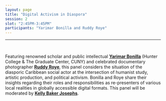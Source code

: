```yaml
---
layout: page
title: "Digital Activism in Diaspora"
session: 2
slot: "2:45PM-3:45PM"
participants: "Yarimar Bonilla and Ruddy Roye"
---
```


---

<br>

Featuring renowned scholar and public intellectual **[Yarimar Bonilla]({{site.baseurl}}/bios#yarimar-bonilla)** (Hunter College & The Graduate Center, CUNY) and celebrated documentary photographer **[Ruddy Roye]({{site.baseurl}}/bios#radcliffe-roye)**, this panel considers the situation of the diasporic Caribbean social actor at the intersection of humanist study, artistic production, and political activism. Bonilla and Roye share their insights regarding their roles and responsibilities as re-presenters of various local realities in globally accessible digital formats. This panel will be moderated by **[Kelly Baker Josephs]({{site.baseurl}}/team#kelly-baker-josephs)**.